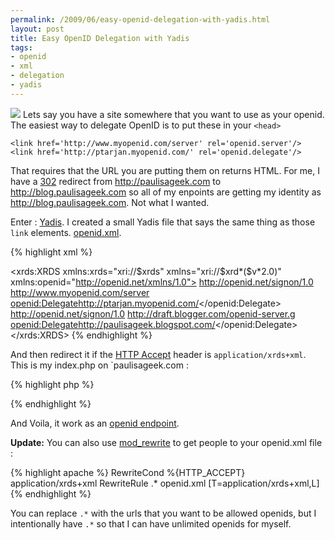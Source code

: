 ```yaml
--- 
permalink: /2009/06/easy-openid-delegation-with-yadis.html
layout: post
title: Easy OpenID Delegation with Yadis
tags: 
- openid
- xml
- delegation
- yadis
---
```

<img src="http://openid.net/images/logo/openid-icon-100x100.png" class="left" /> Lets say you have a site somewhere that you want to use as your openid. The easiest way to delegate OpenID is to put these in your `<head>`

    <link href='http://www.myopenid.com/server' rel='openid.server'/>
    <link href='http://ptarjan.myopenid.com/' rel='openid.delegate'/>

That requires that the URL you are putting them on returns HTML. For me, I have a <a href="http://en.wikipedia.org/wiki/HTTP_302">302</a> redirect from <a href="http://paulisageek.com">http://paulisageek.com</a> to <a href="http://blog.paulisageek.com">http://blog.paulisageek.com</a> so all of my enpoints are getting my identity as <a href="http://blog.paulisageek.com">http://blog.paulisageek.com</a>. Not what I wanted.

Enter : <a href="http://en.wikipedia.org/wiki/Yadis">Yadis</a>. I created a small Yadis file that says the same thing as those `link` elements. <a href="http://paulisageek.com/openid.xml">openid.xml</a>.

{% highlight xml %}
<?xml version="1.0" encoding="UTF-8"?>
<xrds:XRDS xmlns:xrds="xri://$xrds" xmlns="xri://$xrd*($v*2.0)" xmlns:openid="http://openid.net/xmlns/1.0">
<XRD>
    <Service priority="10">
        <Type>http://openid.net/signon/1.0</Type>
        <URI>http://www.myopenid.com/server</URI>
        <openid:Delegate>http://ptarjan.myopenid.com/</openid:Delegate>
    </Service>
    <Service priority="20">
        <Type>http://openid.net/signon/1.0</Type>
        <URI>http://draft.blogger.com/openid-server.g</URI>
        <openid:Delegate>http://paulisageek.blogspot.com/</openid:Delegate>
    </Service>
</XRD>
</xrds:XRDS>
{% endhighlight %}

And then redirect it if the <a href="http://www.w3.org/Protocols/rfc2616/rfc2616-sec14.html">HTTP Accept</a> header is `application/xrds+xml`. This is my index.php on `paulisageek.com</code> :

{% highlight php %}
<?php
if (strpos($_SERVER['HTTP_ACCEPT'], "application/xrds+xml") !== FALSE) {
    header("Content-Type: application/xrds+xml");
    echo file_get_contents("openid.xml");
    die();
} else {
    header("Location: http://blog.paulisageek.com");
    die();
}
?>
{% endhighlight %}

And Voila, it work as an <a href="http://openidenabled.com/resources/openid-test/checkup/start?openid_url=http%3A%2F%2Fpaulisageek.com">openid endpoint</a>.

<b>Update:</b> You can also use <a href="http://httpd.apache.org/docs/2.0/mod/mod_rewrite.html">mod_rewrite</a> to get people to your openid.xml file : 

{% highlight apache %}
    RewriteCond %{HTTP_ACCEPT} application/xrds\+xml
    RewriteRule .* openid.xml [T=application/xrds+xml,L]
{% endhighlight %}

You can replace `.*` with the urls that you want to be allowed openids, but I intentionally have `.*` so that I can have unlimited openids for myself.
